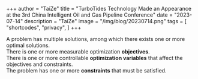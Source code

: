 +++
author = "TaiZe"
title = "TurboTides Technology Made an Appearance at the 3rd China Intelligent Oil and Gas Pipeline Conference"
date = "2023-07-14"
description = "TaiZe"
image = "/img/blog/20230714.png"
tags = [
    "shortcodes",
    "privacy",
]
+++

A problem has multiple solutions, among which there exists one or more optimal solutions.  
There is one or more measurable optimization **objectives**.  
There is one or more controllable **optimization variables** that affect the objectives and constraints.  
The problem has one or more **constraints** that must be satisfied.